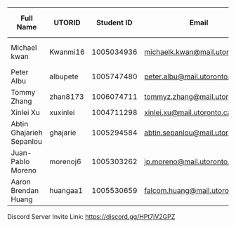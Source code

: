 | Full Name | UTORID | Student ID | Email | Best Way to Contact | Discord Username |
|-----------|--------|------------|-------|---------------------|---|
|Michael kwan | Kwanmi16 | 1005034936 | michaelk.kwan@mail.utoronto.ca | Discord, then Email | Phys#0920 |
| Peter Albu | albupete | 1005747480 | peter.albu@mail.utoronto.ca | Discord | pecas#4628 |
| Tommy Zhang | zhan8173 | 1006074711 | tommyz.zhang@mail.utoronto.ca | Discord | Tom-my#5463
| Xinlei Xu | xuxinlei | 1004711298 | xinlei.xu@mail.utoronto.ca | Discord | Xinlei#7393
| Abtin Ghajarieh Sepanlou | ghajarie  | 1005294584 | abtin.sepanlou@mail.utoronto.ca | Discord | doubleAbatteryman#5564
| Juan-Pablo Moreno | morenoj6 | 1005303262 | jp.moreno@mail.utoronto.ca | Discord | JP#3999 |
| Aaron Brendan Huang | huangaa1 | 1005530659 | falcom.huang@mail.utoronto.ca | Discord | ChipsFalcom#8525


Discord Server Invite Link: https://discord.gg/HPt7jV2GPZ
